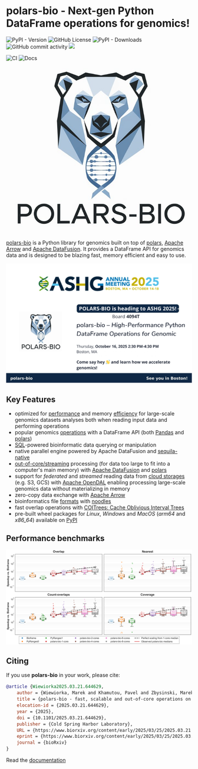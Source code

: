 # polars-bio - Next-gen Python DataFrame operations for genomics!
![PyPI - Version](https://img.shields.io/pypi/v/polars-bio)
![GitHub License](https://img.shields.io/github/license/biodatageeks/polars-bio)
![PyPI - Downloads](https://img.shields.io/pypi/dm/polars-bio)
![GitHub commit activity](https://img.shields.io/github/commit-activity/m/biodatageeks/polars-bio)
[![](https://dcbadge.limes.pink/api/server/https://discord.gg/bpxQ4Yxhk5?style=flat)](https://discord.gg/bpxQ4Yxhk5)

![CI](https://github.com/biodatageeks/polars-bio/actions/workflows/publish_to_pypi.yml/badge.svg?branch=master)
![Docs](https://github.com/biodatageeks/polars-bio/actions/workflows/publish_documentation.yml/badge.svg?branch=master)
![logo](docs/assets/logo-large.png)




[polars-bio](https://pypi.org/project/polars-bio/) is a Python library for genomics built on top of [polars](https://pola.rs/), [Apache Arrow](https://arrow.apache.org/) and [Apache DataFusion](https://datafusion.apache.org/).
It provides a DataFrame API for genomics data and is designed to be blazing fast, memory efficient and easy to use.


![img.png](docs/assets/ashg-2025.png/img.png)

## Key Features
* optimized for [performance](https://biodatageeks.org/polars-bio/performance/) and memory [efficiency](https://biodatageeks.org/polars-bio/performance/#memory-characteristics) for large-scale genomics datasets analyses both when reading input data and performing operations
* popular genomics [operations](https://biodatageeks.org/polars-bio/features/#genomic-ranges-operations) with a DataFrame API (both [Pandas](https://pandas.pydata.org/) and [polars](https://pola.rs/))
* [SQL](https://biodatageeks.org/polars-bio/features/#sql-powered-data-processing)-powered bioinformatic data querying or manipulation
* native parallel engine powered by Apache DataFusion and [sequila-native](https://github.com/biodatageeks/sequila-native)
* [out-of-core/streaming](https://biodatageeks.org/polars-bio/features/#streaming) processing (for data too large to fit into a computer's main memory)  with [Apache DataFusion](https://datafusion.apache.org/) and [polars](https://pola.rs/)
* support for *federated* and *streamed* reading data from [cloud storages](https://biodatageeks.org/polars-bio/features/#cloud-storage) (e.g. S3, GCS) with [Apache OpenDAL](https://github.com/apache/opendal) enabling processing large-scale genomics data without materializing in memory
* zero-copy data exchange with [Apache Arrow](https://arrow.apache.org/)
* bioinformatics file [formats](https://biodatageeks.org/polars-bio/features/#file-formats-support) with [noodles](https://github.com/zaeleus/noodles)
* fast overlap operations with [COITrees: Cache Oblivious Interval Trees](https://github.com/dcjones/coitrees)
* pre-built wheel packages for *Linux*, *Windows* and *MacOS* (*arm64* and *x86_64*) available on [PyPI](https://pypi.org/project/polars-bio/#files)

## Performance benchmarks
![summary-results.png](docs/assets/summary-results.png)


## Citing

If you use **polars-bio** in your work, please cite:

```bibtex
@article {Wiewiorka2025.03.21.644629,
	author = {Wiewiorka, Marek and Khamutou, Pavel and Zbysinski, Marek and Gambin, Tomasz},
	title = {polars-bio - fast, scalable and out-of-core operations on large genomic interval datasets},
	elocation-id = {2025.03.21.644629},
	year = {2025},
	doi = {10.1101/2025.03.21.644629},
	publisher = {Cold Spring Harbor Laboratory},
	URL = {https://www.biorxiv.org/content/early/2025/03/25/2025.03.21.644629},
	eprint = {https://www.biorxiv.org/content/early/2025/03/25/2025.03.21.644629.full.pdf},
	journal = {bioRxiv}
}
```

Read the [documentation](https://biodatageeks.github.io/polars-bio/)